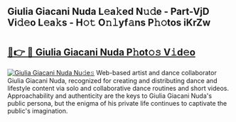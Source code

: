 ## Giulia Giacani Nuda L𝚎a𝚔ed N𝚞𝚍e - Part-VjD Vi𝚍𝚎o L𝚎a𝚔s - H𝚘𝚝 O𝚗𝚕yf𝚊ns P𝚑𝚘tos iKrZw

# <h2><a href="http://kf8waj.oniu.top/?m=Giulia+Giacani+Nuda">🔗👉 🔴 Giulia Giacani Nuda P𝚑ot𝚘𝚜 V𝚒d𝚎o</a></h2>

[![Giulia Giacani Nuda Nu𝚍e𝚜](https://i.imgur.com/0qMVB7G.gif)](http://kf8waj.oniu.top/?m=Giulia+Giacani+Nuda)
Web-based artist and dance collaborator Giulia Giacani Nuda, recognized for creating and distributing dance and lifestyle content via solo and collaborative dance routines and short videos. Approachability and authenticity are the keys to Giulia Giacani Nuda's public persona, but the enigma of his private life continues to captivate the public's imagination.  
